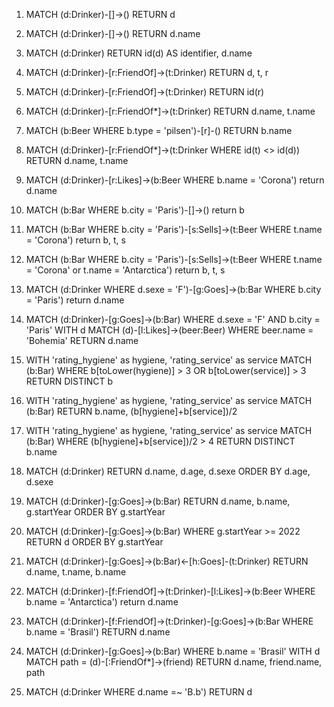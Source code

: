 1. MATCH (d:Drinker)-[]->() RETURN d

2. MATCH (d:Drinker)-[]->() RETURN d.name

3. MATCH (d:Drinker)
   RETURN id(d) AS identifier, d.name

4. MATCH (d:Drinker)-[r:FriendOf]->(t:Drinker) RETURN d, t, r

5. MATCH (d:Drinker)-[r:FriendOf]->(t:Drinker) RETURN id(r)

6. MATCH (d:Drinker)-[r:FriendOf*]->(t:Drinker) RETURN d.name, t.name

7. MATCH (b:Beer WHERE b.type = 'pilsen')-[r]-() RETURN b.name

8. MATCH (d:Drinker)-[r:FriendOf*]->(t:Drinker WHERE id(t) <> id(d)) RETURN d.name, t.name

9. MATCH (d:Drinker)-[r:Likes]->(b:Beer WHERE b.name = 'Corona') return d.name

10. MATCH (b:Bar WHERE b.city = 'Paris')-[]->() return b

11. MATCH (b:Bar WHERE b.city = 'Paris')-[s:Sells]->(t:Beer WHERE t.name = 'Corona') return b, t, s

12. MATCH (b:Bar WHERE b.city = 'Paris')-[s:Sells]->(t:Beer WHERE t.name = 'Corona' or t.name = 'Antarctica') return b, t, s

13. MATCH (d:Drinker WHERE d.sexe = 'F')-[g:Goes]->(b:Bar WHERE b.city = 'Paris') return d.name

14. MATCH (d:Drinker)-[g:Goes]->(b:Bar)
    WHERE d.sexe = 'F' AND b.city = 'Paris'
    WITH d
    MATCH (d)-[l:Likes]->(beer:Beer)
    WHERE beer.name = 'Bohemia'
    RETURN d.name

15. WITH 'rating_hygiene' as hygiene, 'rating_service' as service
    MATCH (b:Bar)
    WHERE b[toLower(hygiene)] > 3 OR b[toLower(service)] > 3
    RETURN DISTINCT b

16. WITH 'rating_hygiene' as hygiene, 'rating_service' as service
    MATCH (b:Bar) RETURN b.name, (b[hygiene]+b[service])/2

17. WITH 'rating_hygiene' as hygiene, 'rating_service' as service
    MATCH (b:Bar) WHERE (b[hygiene]+b[service])/2 > 4 RETURN DISTINCT b.name

18. MATCH (d:Drinker) RETURN d.name, d.age, d.sexe ORDER BY d.age, d.sexe

19. MATCH (d:Drinker)-[g:Goes]->(b:Bar) RETURN d.name, b.name, g.startYear ORDER BY g.startYear

20. MATCH (d:Drinker)-[g:Goes]->(b:Bar) WHERE g.startYear >= 2022 RETURN d ORDER BY g.startYear

21. MATCH (d:Drinker)-[g:Goes]->(b:Bar)<-[h:Goes]-(t:Drinker) RETURN d.name, t.name, b.name

22. MATCH (d:Drinker)-[f:FriendOf]->(t:Drinker)-[l:Likes]->(b:Beer WHERE b.name = 'Antarctica') return d.name

23. MATCH (d:Drinker)-[f:FriendOf]->(t:Drinker)-[g:Goes]->(b:Bar WHERE b.name = 'Brasil') RETURN d.name

24. MATCH (d:Drinker)-[g:Goes]->(b:Bar)
    WHERE b.name = 'Brasil'
    WITH d
    MATCH path = (d)-[:FriendOf*]->(friend)
    RETURN d.name, friend.name, path

25. MATCH (d:Drinker WHERE d.name =~ 'B.b') RETURN d
